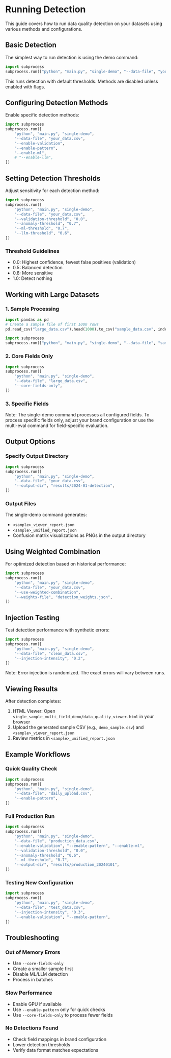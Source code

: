 # Running Detection

This guide covers how to run data quality detection on your datasets using various methods and configurations.

## Basic Detection

The simplest way to run detection is using the demo command:

```python
import subprocess
subprocess.run(["python", "main.py", "single-demo", "--data-file", "your_data.csv"]) 
```

This runs detection with default thresholds. Methods are disabled unless enabled with flags.

## Configuring Detection Methods

Enable specific detection methods:

```python
import subprocess
subprocess.run([
    "python", "main.py", "single-demo",
    "--data-file", "your_data.csv",
    "--enable-validation",
    "--enable-pattern",
    "--enable-ml",
    # "--enable-llm",
])
```

## Setting Detection Thresholds

Adjust sensitivity for each detection method:

```python
import subprocess
subprocess.run([
    "python", "main.py", "single-demo",
    "--data-file", "your_data.csv",
    "--validation-threshold", "0.0",
    "--anomaly-threshold", "0.7",
    "--ml-threshold", "0.7",
    "--llm-threshold", "0.6",
])
```

### Threshold Guidelines

- 0.0: Highest confidence, fewest false positives (validation)
- 0.5: Balanced detection
- 0.8: More sensitive
- 1.0: Detect nothing

## Working with Large Datasets

### 1. Sample Processing

```python
import pandas as pd
# Create a sample file of first 1000 rows
pd.read_csv("large_data.csv").head(1000).to_csv("sample_data.csv", index=False)

import subprocess
subprocess.run(["python", "main.py", "single-demo", "--data-file", "sample_data.csv"]) 
```

### 2. Core Fields Only

```python
import subprocess
subprocess.run([
    "python", "main.py", "single-demo",
    "--data-file", "large_data.csv",
    "--core-fields-only",
])
```

### 3. Specific Fields

Note: The single-demo command processes all configured fields. To process specific fields only, adjust your brand configuration or use the multi-eval command for field-specific evaluation.

## Output Options

### Specify Output Directory

```python
import subprocess
subprocess.run([
    "python", "main.py", "single-demo",
    "--data-file", "your_data.csv",
    "--output-dir", "results/2024-01-detection",
])
```

### Output Files

The single-demo command generates:
- `<sample>_viewer_report.json`
- `<sample>_unified_report.json`
- Confusion matrix visualizations as PNGs in the output directory

## Using Weighted Combination

For optimized detection based on historical performance:

```python
import subprocess
subprocess.run([
    "python", "main.py", "single-demo",
    "--data-file", "your_data.csv",
    "--use-weighted-combination",
    "--weights-file", "detection_weights.json",
])
```

## Injection Testing

Test detection performance with synthetic errors:

```python
import subprocess
subprocess.run([
    "python", "main.py", "single-demo",
    "--data-file", "clean_data.csv",
    "--injection-intensity", "0.2",
])
```

Note: Error injection is randomized. The exact errors will vary between runs.

## Viewing Results

After detection completes:

1. HTML Viewer: Open `single_sample_multi_field_demo/data_quality_viewer.html` in your browser
2. Upload the generated sample CSV (e.g., `demo_sample.csv`) and `<sample>_viewer_report.json`
3. Review metrics in `<sample>_unified_report.json`

## Example Workflows

### Quick Quality Check

```python
import subprocess
subprocess.run([
    "python", "main.py", "single-demo",
    "--data-file", "daily_upload.csv",
    "--enable-pattern",
])
```

### Full Production Run

```python
import subprocess
subprocess.run([
    "python", "main.py", "single-demo",
    "--data-file", "production_data.csv",
    "--enable-validation", "--enable-pattern", "--enable-ml",
    "--validation-threshold", "0.0",
    "--anomaly-threshold", "0.6",
    "--ml-threshold", "0.7",
    "--output-dir", "results/production_20240101",
])
```

### Testing New Configuration

```python
import subprocess
subprocess.run([
    "python", "main.py", "single-demo",
    "--data-file", "test_data.csv",
    "--injection-intensity", "0.3",
    "--enable-validation", "--enable-pattern",
])
```

## Troubleshooting

### Out of Memory Errors
- Use `--core-fields-only`
- Create a smaller sample first
- Disable ML/LLM detection
- Process in batches

### Slow Performance
- Enable GPU if available
- Use `--enable-pattern` only for quick checks
- Use `--core-fields-only` to process fewer fields

### No Detections Found
- Check field mappings in brand configuration
- Lower detection thresholds
- Verify data format matches expectations